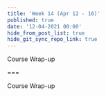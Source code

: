 ```yaml
---
title: 'Week 14 (Apr 12 - 16)'
published: true
date: '12-04-2021 00:00'
hide_from_post_list: true
hide_git_sync_repo_link: true
---
```


Course Wrap-up

===

Course Wrap-up
